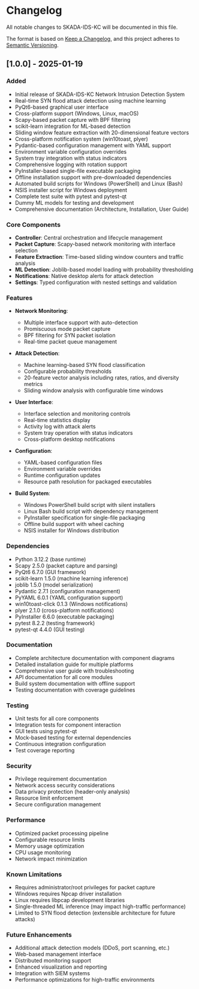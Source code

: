 # Changelog

All notable changes to SKADA-IDS-KC will be documented in this file.

The format is based on [Keep a Changelog](https://keepachangelog.com/en/1.0.0/),
and this project adheres to [Semantic Versioning](https://semver.org/spec/v2.0.0.html).

## [1.0.0] - 2025-01-19

### Added
- Initial release of SKADA-IDS-KC Network Intrusion Detection System
- Real-time SYN flood attack detection using machine learning
- PyQt6-based graphical user interface
- Cross-platform support (Windows, Linux, macOS)
- Scapy-based packet capture with BPF filtering
- scikit-learn integration for ML-based detection
- Sliding window feature extraction with 20-dimensional feature vectors
- Cross-platform notification system (win10toast, plyer)
- Pydantic-based configuration management with YAML support
- Environment variable configuration overrides
- System tray integration with status indicators
- Comprehensive logging with rotation support
- PyInstaller-based single-file executable packaging
- Offline installation support with pre-downloaded dependencies
- Automated build scripts for Windows (PowerShell) and Linux (Bash)
- NSIS installer script for Windows deployment
- Complete test suite with pytest and pytest-qt
- Dummy ML models for testing and development
- Comprehensive documentation (Architecture, Installation, User Guide)

### Core Components
- **Controller**: Central orchestration and lifecycle management
- **Packet Capture**: Scapy-based network monitoring with interface selection
- **Feature Extraction**: Time-based sliding window counters and traffic analysis
- **ML Detection**: Joblib-based model loading with probability thresholding
- **Notifications**: Native desktop alerts for attack detection
- **Settings**: Typed configuration with nested settings and validation

### Features
- **Network Monitoring**: 
  - Multiple interface support with auto-detection
  - Promiscuous mode packet capture
  - BPF filtering for SYN packet isolation
  - Real-time packet queue management
  
- **Attack Detection**:
  - Machine learning-based SYN flood classification
  - Configurable probability thresholds
  - 20-feature vector analysis including rates, ratios, and diversity metrics
  - Sliding window analysis with configurable time windows
  
- **User Interface**:
  - Interface selection and monitoring controls
  - Real-time statistics display
  - Activity log with attack alerts
  - System tray operation with status indicators
  - Cross-platform desktop notifications
  
- **Configuration**:
  - YAML-based configuration files
  - Environment variable overrides
  - Runtime configuration updates
  - Resource path resolution for packaged executables
  
- **Build System**:
  - Windows PowerShell build script with silent installers
  - Linux Bash build script with dependency management
  - PyInstaller specification for single-file packaging
  - Offline build support with wheel caching
  - NSIS installer for Windows distribution

### Dependencies
- Python 3.12.2 (base runtime)
- Scapy 2.5.0 (packet capture and parsing)
- PyQt6 6.7.0 (GUI framework)
- scikit-learn 1.5.0 (machine learning inference)
- joblib 1.5.0 (model serialization)
- Pydantic 2.7.1 (configuration management)
- PyYAML 6.0.1 (YAML configuration support)
- win10toast-click 0.1.3 (Windows notifications)
- plyer 2.1.0 (cross-platform notifications)
- PyInstaller 6.6.0 (executable packaging)
- pytest 8.2.2 (testing framework)
- pytest-qt 4.4.0 (GUI testing)

### Documentation
- Complete architecture documentation with component diagrams
- Detailed installation guide for multiple platforms
- Comprehensive user guide with troubleshooting
- API documentation for all core modules
- Build system documentation with offline support
- Testing documentation with coverage guidelines

### Testing
- Unit tests for all core components
- Integration tests for component interaction
- GUI tests using pytest-qt
- Mock-based testing for external dependencies
- Continuous integration configuration
- Test coverage reporting

### Security
- Privilege requirement documentation
- Network access security considerations
- Data privacy protection (header-only analysis)
- Resource limit enforcement
- Secure configuration management

### Performance
- Optimized packet processing pipeline
- Configurable resource limits
- Memory usage optimization
- CPU usage monitoring
- Network impact minimization

### Known Limitations
- Requires administrator/root privileges for packet capture
- Windows requires Npcap driver installation
- Linux requires libpcap development libraries
- Single-threaded ML inference (may impact high-traffic performance)
- Limited to SYN flood detection (extensible architecture for future attacks)

### Future Enhancements
- Additional attack detection models (DDoS, port scanning, etc.)
- Web-based management interface
- Distributed monitoring support
- Enhanced visualization and reporting
- Integration with SIEM systems
- Performance optimizations for high-traffic environments
